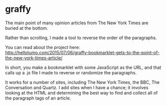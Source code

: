 # graffy

The main point of many opinion articles from The New York Times are buried at the bottom.

Rather than scrolling, I made a tool to reverse the order of the paragraphs.

You can read about the project here: http://hellotumo.com/2015/07/06/graffy-bookmarklet-gets-to-the-point-of-the-new-york-times-article/

In short, you make a bookmarklet with some JavaScript as the URL, and that calls up a .js file I made to reverse or randomize the paragraphs.

It works for a number of sites, including The New York Times, the BBC, The Conversation and Quartz. I add sites when I have a chance; it involves looking at the HTML and determining the best way to find and collect all of the paragraph tags of an article.

